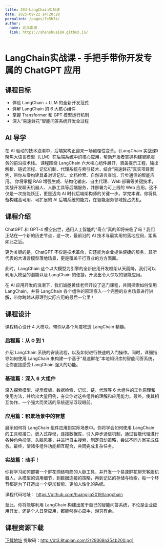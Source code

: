 ```yaml
---
title: 293-LangChain实战课
date: 2025-09-22 14:20:28
permalink: /pages/7e5b74/
author: 
  name: 北鸟南游
  link: https://shenshuai89.github.io/
---
```

# LangChain实战课 - 手把手带你开发专属的 ChatGPT 应用

## 课程目标
- 体验 LangChain + LLM 的全新开发范式
- 详解 LangChain 的 6 大核心组件
- 掌握 Transformer 和 GPT 模型运行机制
- 深入“易速鲜花”智能问答系统开发全过程

## AI 导学
在 AI 驱动的技术浪潮中，后端架构正迎来一场颠覆性变革。《LangChain 实战课》聚焦大语言模型（LLM）在后端系统中的核心应用，帮助开发者掌握构建智能服务的前沿技术栈。
课程围绕 LangChain 六大核心组件展开，涵盖提示工程、输出解析、链式流程、记忆机制、代理系统与索引技术，结合“易速鲜花”真实项目案例，带你从零构建具备对话记忆、文档检索、自然语言查询、异步通信的智能应用。
你将掌握 RAG 增强生成、结构化输出、自主代理、Web 部署等关键技术，实战开发聊天机器人、人脉工具等后端服务，并部署为可上线的 Web 应用。这不仅是一次技能跃迁，更是迈向 AI 时代后端架构师的关键一步。学完本课，你将具备构建高可用、可扩展的 AI 后端系统的能力，在智能服务领域抢占先机。

## 课程介绍
ChatGPT 和 GPT-4 横空出世，通用人工智能的“奇点”真的即将来临了吗？我们正站在一个新的历史节点，这一次，最前沿的 AI 技术与最实用的落地应用，距离如此之近。

更为关键的是，ChatGPT 不仅是技术革命，它还能为企业提供便捷的服务，其所代表的大语言模型落地场景，更是覆盖千行百业的方方面面。

此时，LangChain 这个以大模型为引擎的全新应用开发框架从天而降，我们可以利用大模型的潜能以及 LangChain 的便捷，开发出令人惊叹的智能应用。

在 AI 应用开发的浪潮下，我们诚邀黄佳老师开设了这门课程，共同探索如何使用 LangChain，并将 LangChain 各个组件的原理嵌入一个完整的业务场景进行讲解，带你跨越从原理到实际应用的最后一公里！

## 课程设计
课程精心设计 4 大模块，带你从各个角度吃透 LangChain 精髓。

### 启程篇：从 0 到 1

介绍 LangChain 系统的安装流程，以及如何进行快速的入门操作。同时，详细指导如何使用 LangChain 来构建一个基于“易速鲜花”本地知识库的智能问答系统，让你直接感受 LangChain 强大的功能。

### 基础篇：深入 6 大组件

深入探索模型、提示模版、数据检索、记忆、链、代理等 6 大组件的工作原理和使用方法，并给出大量用例，夯实你对这些组件的理解和应用能力。最终，使其相互协作，一个强大而灵活的系统逐渐浮现眼前。

### 应用篇：积累场景中的智慧

展示如何将 LangChain 组件应用到实际场景中。你将学会如何使用 LangChain 的工具和接口，嵌入式存储，连接数据库，引入异步通信机制，通过智能代理进行各种角色扮演、头脑风暴，并进行自主搜索，制定自动策略，尝试不同方案完成任务。最终，使诸多组件功能相互配合，共同完成复杂任务。

### 实战篇：动手！

你将学习如何部署一个鲜花网络电商的人脉工具，并开发一个易速鲜花聊天客服机器人。从模型的调用细节，到数据连接的策略，再到记忆的存储与检索，每一个环节都是为了打造出一个更加智能、更加人性化的系统。

课程代码地址：
https://github.com/huangjia2019/langchain

至此，你将能够利用 LangChain 构建出属于自己的智能问答系统，不论是企业应用开发，还是个人日常应用，都能够得心应手，游刃有余。

## 课程资源下载
[下载地址](https://pan.baidu.com/s/1sB1q4_TUee5SXlYabKbo4w) 提取码：http://dt3.8tupian.com/2/29369a354b200.pg1